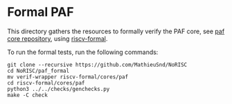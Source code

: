# Formal PAF


This directory gathers the resources to formally verify the PAF core, see [paf core repository](https://github.com/MathieuSnd/paf-riscv), using [riscv-formal](https://github.com/YosysHQ/riscv-formal). 

To run the formal tests, run the following commands:

```
git clone --recursive https://github.com/MathieuSnd/NoRISC
cd NoRISC/paf_formal
mv verif-wrapper riscv-formal/cores/paf
cd riscv-formal/cores/paf
python3 ../../checks/genchecks.py
make -C check 
```

